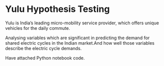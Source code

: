 # Yulu Hypothesis Testing

Yulu is India’s leading micro-mobility service provider, which offers unique vehicles for the daily commute. 

Analysing variables which are significant in predicting the demand for shared electric cycles in the Indian market.And how well those variables describe the electric cycle demands.

Have attached Python notebook code.
